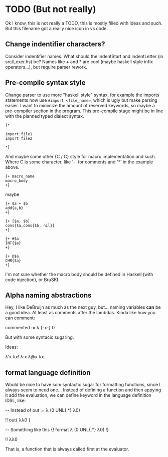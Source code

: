 # TODO (But not really)
Ok I know, this is not really a TODO, this is mostly filled with ideas and such. But this filename got a really nice icon in vs code.

## Change indentifier characters?
Consider indentifier names. What should the indentStart and indentLetter (in src/Lexer.hs) be? Names like + and * are cool (maybe haskell style infix operators...), but require parser rework.

## Pre-compile syntax style
Change parser to use more "haskell style" syntax, for example the imports statements now use ` #import <file_name> `, which is ugly but make parsing easier.
I want to minimize the amount of reserved keywords, so maybe a pre-compiler section in the program. This pre-compile stage might be in line with the planned typed dialect syntax.

```
{*

import file1
import file2

*}
```

And maybe some other {C / C} style for macro implementation and such. Where C is some character, like '-' for comments and '*' in the example above.

```
{+ macro_name
macro_body
+}
```

maybe

```
{+ $a + $b
add{a,b}
+}

{+ [$a, $b]
cons{$a,cons{$b, nil}}
+}

{+ #$a
INT{$a}
+}

{+ @$a
CHR{$a}
+}
```

I'm not sure whether the macro body should be defined in Haskell (with code injection), or BruSKI.

## Alpha naming abstractions
Hey, I like DeBruijn as much as the next guy, but... naming variables __can__ be a good idea.
At least as comments after the lambdas. Kinda like how you can comment:

commented := λ {-x-} 0

But with some syntacic sugaring.

Ideas:

λ'x
λx!
λ:x
λ@x
λx.

## format language definition
Would be nice to have som syntactic sugar for formatting functions, since I always seem to need one...
Instead of defining a function and then appying it add the evaluation, we can define keyword in the 
language definition IDSL, like:

-- Instead of
out := λ (0 UNL{.*} λ0)

!! out{ λλ0 }

-- Something like this
{! format λ (0 UNL{.*} λ0) !}

!! λλ0

That is, a function that is always called first at the evaluator.
